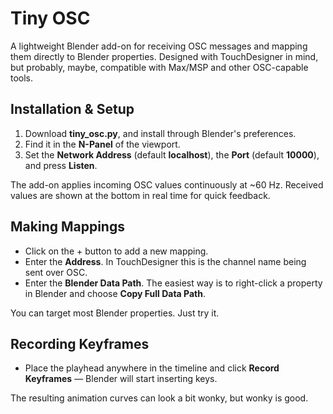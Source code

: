# Tiny OSC

A lightweight Blender add-on for receiving OSC messages and mapping them directly to Blender properties. Designed with TouchDesigner in mind, but probably, maybe, compatible with Max/MSP and other OSC-capable tools.

## Installation & Setup
1. Download **tiny_osc.py**, and install through Blender's preferences.
2. Find it in the **N-Panel** of the viewport.
3. Set the **Network Address** (default **localhost**), the **Port** (default **10000**), and press **Listen**.

The add-on applies incoming OSC values continuously at ~60 Hz. Received values are shown at the bottom in real time for quick feedback.

## Making Mappings
- Click on the + button to add a new mapping.
- Enter the **Address**. In TouchDesigner this is the channel name being sent over OSC.
- Enter the **Blender Data Path**. The easiest way is to right-click a property in Blender and choose **Copy Full Data Path**.

You can target most Blender properties. Just try it.

## Recording Keyframes
- Place the playhead anywhere in the timeline and click **Record Keyframes** — Blender will start inserting keys.

The resulting animation curves can look a bit wonky, but wonky is good.
